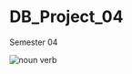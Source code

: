 # DB_Project_04
Semester 04 


![noun verb](https://github.com/ZapeeoSheikh/DB_Project_04/assets/77886136/444af11d-1448-4064-9856-edddd539e0c5)
